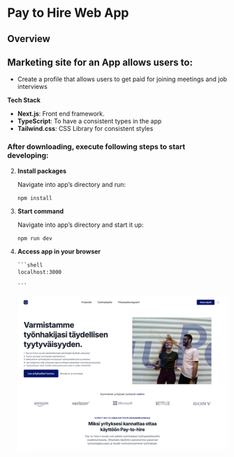 # Pay to Hire Web App

## Overview

## Marketing site for an App allows users to:

-   Create a profile that allows users to get paid for joining meetings and job interviews

**Tech Stack**

-   **Next.js**: Front end framework.
-   **TypeScript**: To have a consistent types in the app
-   **Tailwind.css**: CSS Library for consistent styles

### After downloading, execute following steps to start developing:

2.  **Install packages**

    Navigate into app’s directory and run:

    ```shell
    npm install
    ```

3.  **Start command**

    Navigate into app’s directory and start it up:

    ```shell
    npm run dev
    ```

4.  **Access app in your browser**

        ```shell
        localhost:3000

        ```

    ![App Screenshot](https://raw.githubusercontent.com/alluster/pay-to-hire/master/public/img/screenshot.png)
